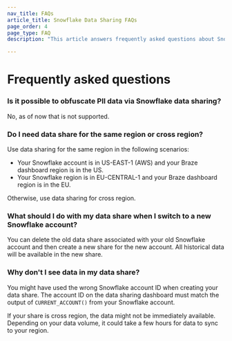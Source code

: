 ```yaml
---
nav_title: FAQs
article_title: Snowflake Data Sharing FAQs
page_order: 4
page_type: FAQ
description: "This article answers frequently asked questions about Snowflake data sharing."

---
```


# Frequently asked questions

### Is it possible to obfuscate PII data via Snowflake data sharing?
No, as of now that is not supported.

### Do I need data share for the same region or cross region?
Use data sharing for the same region in the following scenarios:
- Your Snowflake account is in US-EAST-1 (AWS) and your Braze dashboard region is in the US.
- Your Snowflake region is in EU-CENTRAL-1 and your Braze dashboard region is in the EU.

Otherwise, use data sharing for cross region. 

### What should I do with my data share when I switch to a new Snowflake account?
You can delete the old data share associated with your old Snowflake account and then create a new share for the new account. All historical data will be available in the new share. 

### Why don't I see data in my data share?
You might have used the wrong Snowflake account ID when creating your data share. The account ID on the data sharing dashboard must match the output of `CURRENT_ACCOUNT()` from your Snowflake account.

If your share is cross region, the data might not be immediately available. Depending on your data volume, it could take a few hours for data to sync to your region.


